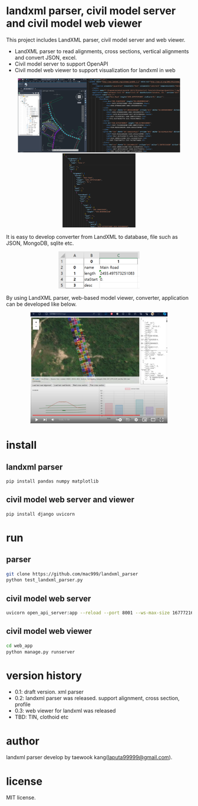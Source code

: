# landxml parser, civil model server and civil model web viewer
This project includes LandXML parser, civil model server and web viewer. 
- LandXML parser to read alignments, cross sections, vertical alignments and convert JSON, excel.
- Civil model server to support OpenAPI
- Civil model web viewer to support visualization for landxml in web

<p align="center">
<img height="200" src="https://github.com/mac999/landxml_parser/blob/main/civil3d_landxml.PNG"/><img height="200" src="https://github.com/mac999/landxml_parser/blob/main/landxml_sample.PNG"/>
<img height="200" src="https://github.com/mac999/landxml_parser/blob/main/json_file.PNG"/>
</p>

It is easy to develop converter from LandXML to database, file such as JSON, MongoDB, sqlite etc.</br>
<p align="center">
<img height="100" src="https://github.com/mac999/landxml_parser/blob/main/landxml_excel.PNG"/></br>
<p>

By using LandXML parser, web-based model viewer, converter, application can be developed like below.</br> 
<p align="center">
<a href="https://www.youtube.com/watch?v=TtWs6Bs8az0"><img height="300" src="https://github.com/mac999/landxml_parser/blob/main/demo_1.PNG"/></a>
</p>

# install 
## landxml parser 
```bash
pip install pandas numpy matplotlib 
```
## civil model web server and viewer 
```bash
pip install django uvicorn
```

# run
## parser
```bash
git clone https://github.com/mac999/landxml_parser
python test_landxml_parser.py
```

## civil model web server 
```bash
uvicorn open_api_server:app --reload --port 8001 --ws-max-size 16777216
```

## civil model web viewer
```bash
cd web_app
python manage.py runserver
```

# version history
- 0.1: draft version. xml parser
- 0.2: landxml parser was released. support alignment, cross section, profile 
- 0.3: web viewer for landxml was released
- TBD: TIN, clothoid etc 

# author
landxml parser develop by taewook kang(laputa99999@gmail.com).

# license
MIT license.
